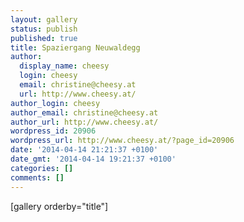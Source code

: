 ```yaml
---
layout: gallery
status: publish
published: true
title: Spaziergang Neuwaldegg
author:
  display_name: cheesy
  login: cheesy
  email: christine@cheesy.at
  url: http://www.cheesy.at/
author_login: cheesy
author_email: christine@cheesy.at
author_url: http://www.cheesy.at/
wordpress_id: 20906
wordpress_url: http://www.cheesy.at/?page_id=20906
date: '2014-04-14 21:21:37 +0100'
date_gmt: '2014-04-14 19:21:37 +0100'
categories: []
comments: []
---
```

[gallery orderby="title"]
